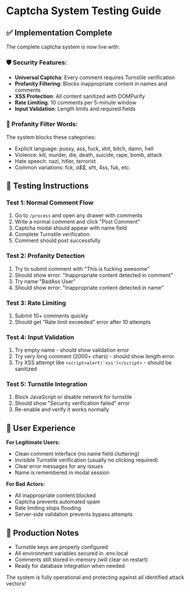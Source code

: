 # Captcha System Testing Guide

## ✅ Implementation Complete

The complete captcha system is now live with:

### 🛡️ Security Features:
- **Universal Captcha**: Every comment requires Turnstile verification
- **Profanity Filtering**: Blocks inappropriate content in names and comments
- **XSS Protection**: All content sanitized with DOMPurify
- **Rate Limiting**: 10 comments per 5-minute window
- **Input Validation**: Length limits and required fields

### 🎯 Profanity Filter Words:
The system blocks these categories:
- Explicit language: pussy, ass, fuck, shit, bitch, damn, hell
- Violence: kill, murder, die, death, suicide, rape, bomb, attack
- Hate speech: nazi, hitler, terrorist
- Common variations: f*ck, a$$, sh*t, 4ss, fuk, etc.

## 🧪 Testing Instructions

### Test 1: Normal Comment Flow
1. Go to `/process` and open any drawer with comments
2. Write a normal comment and click "Post Comment"
3. Captcha modal should appear with name field
4. Complete Turnstile verification
5. Comment should post successfully

### Test 2: Profanity Detection
1. Try to submit comment with "This is fucking awesome"
2. Should show error: "Inappropriate content detected in comment"
3. Try name "BadAss User"
4. Should show error: "Inappropriate content detected in name"

### Test 3: Rate Limiting
1. Submit 10+ comments quickly
2. Should get "Rate limit exceeded" error after 10 attempts

### Test 4: Input Validation
1. Try empty name - should show validation error
2. Try very long comment (2000+ chars) - should show length error
3. Try XSS attempt like `<script>alert('xss')</script>` - should be sanitized

### Test 5: Turnstile Integration
1. Block JavaScript or disable network for turnstile
2. Should show "Security verification failed" error
3. Re-enable and verify it works normally

## 🎉 User Experience

**For Legitimate Users:**
- Clean comment interface (no name field cluttering)
- Invisible Turnstile verification (usually no clicking required)
- Clear error messages for any issues
- Name is remembered in modal session

**For Bad Actors:**
- All inappropriate content blocked
- Captcha prevents automated spam
- Rate limiting stops flooding
- Server-side validation prevents bypass attempts

## 🔧 Production Notes

- Turnstile keys are properly configured
- All environment variables secured in .env.local
- Comments still stored in-memory (will clear on restart)
- Ready for database integration when needed

The system is fully operational and protecting against all identified attack vectors!